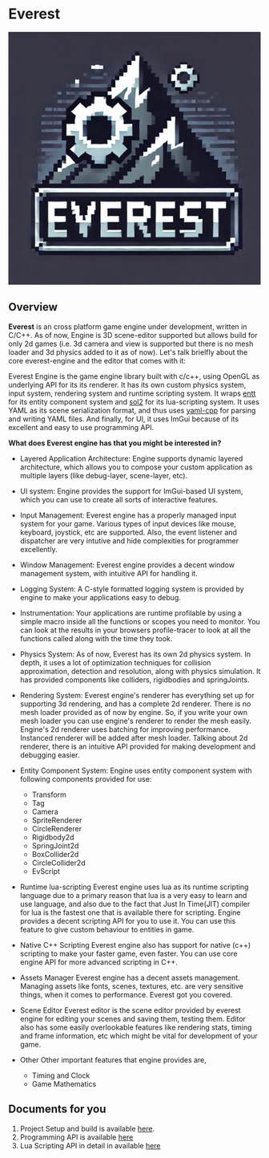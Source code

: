 # Everest

<p align="center">
    <img src="assets/everest_logo.png" />
</p>


## Overview

__Everest__ is an cross platform game engine under development, written in C/C++. As of now, Engine
is 3D scene-editor supported but allows build for only 2d games (i.e. 3d camera and view is supported
but there is no mesh loader and 3d physics added to it as of now). Let's talk brielfly about the core
everest-engine and the editor that comes with it:

Everest Engine is the game engine library built with c/c++, using OpenGL as underlying API for its
its renderer. It has its own custom physics system, input system, rendering system and runtime scripting
system. It wraps [entt](https://github.com/skypjack/entt) for its entity component system and 
[sol2](https://github.com/ThePhD/sol2) for its lua-scripting system. It uses YAML as its scene serialization
format, and thus uses [yaml-cpp](https://github.com/jbeder/yaml-cpp) for parsing and writing YAML files.
And finally, for UI, it uses ImGui because of its excellent and easy to use programming API.


__What does Everest engine has that you might be interested in?__

- Layered Application Architecture:
    Engine supports dynamic layered architecture, which allows you to compose your custom application
    as multiple layers (like debug-layer, scene-layer, etc).

- UI system:
    Engine provides the support for ImGui-based UI system, which you can use to create all sorts of
    interactive features.

- Input Management:
    Everest engine has a properly managed input system for your game. Various types of input devices
    like mouse, keyboard, joystick, etc are supported. Also, the event listener and dispatcher are very
    intutive and hide complexities for programmer excellently.

- Window Management:
    Everest engine provides a decent window management system, with intuitive API for handling it.

- Logging System:
    A C-style formatted logging system is provided by engine to make your applications easy to debug.

- Instrumentation:
    Your applications are runtime profilable by using a simple macro inside all the functions or scopes
    you need to monitor. You can look at the results in your browsers profile-tracer to look at all the
    functions called along with the time they took.

- Physics System:
    As of now, Everest has its own 2d physics system. In depth, it uses a lot of optimization techniques for
    collision approximation, detection and resolution, along with physics simulation. It has provided
    components like colliders, rigidbodies and springJoints.

- Rendering System:
    Everest engine's renderer has everything set up for supporting 3d rendering, and has a complete
    2d renderer. There is no mesh loader provided as of now by engine. So, if you write your own mesh
    loader you can use engine's renderer to render the mesh easily. Engine's 2d renderer uses batching
    for improving performance. Instanced renderer will be added after mesh loader. Talking about 2d
    renderer, there is an intuitive API provided for making development and debugging easier.

- Entity Component System:
    Engine uses entity component system with following components provided for use:
    - Transform
    - Tag
    - Camera
    - SpriteRenderer
    - CircleRenderer
    - Rigidbody2d
    - SpringJoint2d
    - BoxCollider2d
    - CircleCollider2d
    - EvScript

- Runtime lua-scripting
    Everest engine uses lua as its runtime scripting language due to a primary reason that lua is a
    very easy to learn and use language, and also due to the fact that Just In Time(JIT) compiler for
    lua is the fastest one that is available there for scripting. Engine provides a decent scripting
    API for you to use it. You can use this feature to give custom behaviour to entities in game.

- Native C++ Scripting
    Everest engine also has support for native (c++) scripting to make your faster game, even faster.
    You can use core engine API for more advanced scripting in C++.

- Assets Manager
    Everest engine has a decent assets management. Managing assets like fonts, scenes, textures, etc.
    are very sensitive things, when it comes to performance. Everest got you covered.

- Scene Editor
    Everest editor is the scene editor provided by everest engine for editing your scenes and saving
    them, testing them. Editor also has some easily overlookable features like rendering stats, timing
    and frame information, etc which might be vital for development of your game.

- Other
    Other important features that engine provides are,
    - Timing and Clock
    - Game Mathematics

## Documents for you

1. Project Setup and build is available [here](/docs/Setup.md).
2. Programming API is available [here](/docs/ProgrammingAPI.md)
3. Lua Scripting API in detail in available [here](/docs/ScriptingAPI.md)

